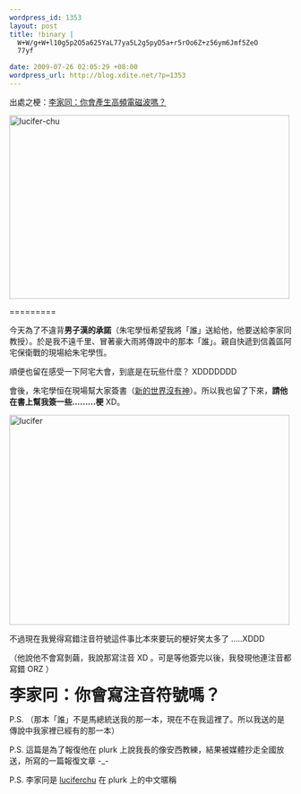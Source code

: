 ```yaml
--- 
wordpress_id: 1353
layout: post
title: !binary |
  W+W/g+W+l10g5p2O5a625YaL77ya5L2g5pyD5a+r5rOo6Z+z56ym6Jmf5ZeO
  77yf

date: 2009-07-26 02:05:29 +08:00
wordpress_url: http://blog.xdite.net/?p=1353
---
```

出處之梗：<a href="http://udn.com/NEWS/OPINION/OPI4/5017407.shtml">李家同：你會產生高頻電磁波嗎？</a>

<a href="http://www.flickr.com/photos/xdite/3757060838/" title="Flickr 上 xdite 的 lucifer-chu"><img src="http://farm4.static.flickr.com/3467/3757060838_893d89f1af.jpg" width="500" height="328" alt="lucifer-chu" /></a>

=========

今天為了不違背<strong>男子漢的承諾</strong>（朱宅學恒希望我將「誰」送給他，他要送給李家同教授）。於是我不遠千里、冒著豪大雨將傳說中的那本「誰」。親自快遞到信義區阿宅保衛戰的現場給朱宅學恆。


順便也留在感受一下阿宅大會，到底是在玩些什麼？ XDDDDDDD


會後，朱宅學恒在現場幫大家簽書（<a href="http://www.books.com.tw/exep/prod/booksfile.php?item=0010443574">新的世界沒有神</a>）。所以我也留了下來，<strong>請他在書上幫我簽一些.........梗</strong> XD。

<a href="http://www.flickr.com/photos/xdite/3754620497/" title="Flickr 上 xdite 的 lucifer"><img src="http://farm4.static.flickr.com/3023/3754620497_96c54a47fd.jpg" width="500" height="375" alt="lucifer" /></a>

不過現在我覺得寫錯注音符號這件事比本來要玩的梗好笑太多了 .....XDDD

（他說他不會寫剝繭，我說那寫注音 XD 。可是等他簽完以後，我發現他連注音都寫錯 ORZ ）




<strong><big><big><big><big>李家冋：你會寫注音符號嗎？</big></big></big></big></strong>





P.S. （那本「誰」不是馬總統送我的那一本，現在不在我這裡了。所以我送的是傳說中我家裡已經有的那一本）

P.S. 這篇是為了報復他在 plurk 上說我長的像安西教練，結果被媒體抄走全國放送，所寫的一篇報復文章 -_-

P.S. 李家冋是 <a href="http://www.plurk.com/luciferchu">luciferchu</a> 在 plurk 上的中文暱稱
